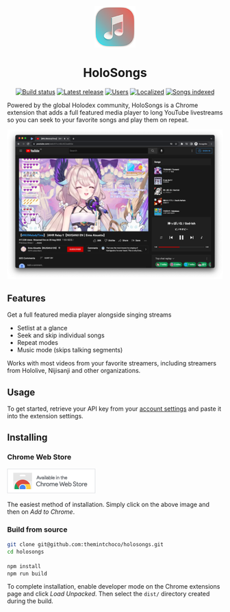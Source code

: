 <div align="center">

![HoloSongs icon](docs/img/Icon.png)

# HoloSongs

[![Build status](https://img.shields.io/github/actions/workflow/status/themintchoco/holosongs/release.yml?style=for-the-badge)](https://github.com/themintchoco/holosongs/actions/workflows/release.yml)
[![Latest release](https://img.shields.io/chrome-web-store/v/ipibfcnlipdkimfmajnddpboejkocplf?style=for-the-badge&label=Latest%20Release)](https://chrome.google.com/webstore/detail/holosongs/ipibfcnlipdkimfmajnddpboejkocplf)
[![Users](https://img.shields.io/chrome-web-store/users/ipibfcnlipdkimfmajnddpboejkocplf?style=for-the-badge)](https://chrome.google.com/webstore/detail/holosongs/ipibfcnlipdkimfmajnddpboejkocplf)
[![Localized](https://img.shields.io/endpoint?style=for-the-badge&url=https%3A%2F%2Fholosongs.mintchoco.workers.dev%2Fcrowdin)](https://crowdin.com/project/holosongs)
[![Songs indexed](https://img.shields.io/endpoint?style=for-the-badge&url=https%3A%2F%2Fholosongs.mintchoco.workers.dev%2FsongsIndexed)](https://holodex.net/about)

</div>

Powered by the global Holodex community, HoloSongs is a Chrome extension that adds a full featured media player to long YouTube livestreams so you can seek to your favorite songs and play them on repeat.

![HoloSongs screenshot](docs/img/Songs.png)

## Features

Get a full featured media player alongside singing streams

-  Setlist at a glance
-  Seek and skip individual songs
-  Repeat modes
-  Music mode (skips talking segments)

Works with most videos from your favorite streamers, including streamers from Hololive, Nijisanji and other organizations.

## Usage

To get started, retrieve your API key from your [account settings](https://holodex.net/login) and paste it into the extension settings.

## Installing

### Chrome Web Store

[![Available on the Chrome Web Store](docs/img/ChromeWebStore.png)](https://chrome.google.com/webstore/detail/holosongs/ipibfcnlipdkimfmajnddpboejkocplf)

The easiest method of installation. Simply click on the above image and then on *Add to Chrome*.

### Build from source

```bash
git clone git@github.com:themintchoco/holosongs.git
cd holosongs

npm install
npm run build
```

To complete installation, enable developer mode on the Chrome extensions page and click *Load Unpacked*. Then select the `dist/` directory created during the build.
